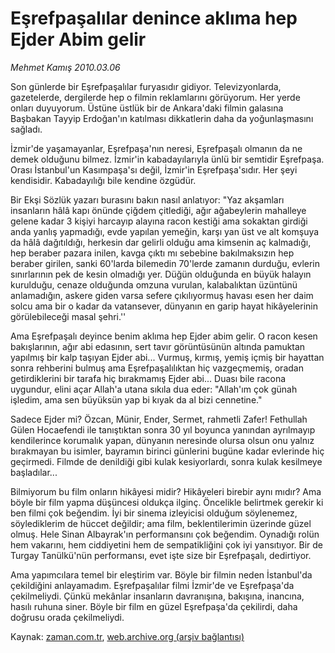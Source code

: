 # Eşrefpaşalılar denince aklıma hep Ejder Abim gelir

*Mehmet Kamış 2010.03.06*

<tr><td class="metin" colspan="2" style="padding-top: 20px; padding-left: 5px; ">Son günlerde bir Eşrefpaşalılar furyasıdır gidiyor. Televizyonlarda, gazetelerde, dergilerde hep o filmin reklamlarını görüyorum. Her yerde onları duyuyorum. Üstüne üstlük bir de Ankara'daki filmin galasına Başbakan Tayyip Erdoğan'ın katılması dikkatlerin daha da yoğunlaşmasını sağladı.</td></tr><tr><td class="metin" colspan="2" style="padding-top: 20px; padding-left: 5px; "><p>İzmir'de yaşamayanlar, Eşrefpaşa'nın neresi, Eşrefpaşalı olmanın da ne demek olduğunu bilmez. İzmir'in kabadayılarıyla ünlü bir semtidir Eşrefpaşa. Orası İstanbul'un Kasımpaşa'sı değil, İzmir'in Eşrefpaşa'sıdır. Her şeyi kendisidir. Kabadayılığı bile kendine özgüdür.
<p>Bir Ekşi Sözlük yazarı burasını bakın nasıl anlatıyor: "Yaz akşamları insanların hâlâ kapı önünde çiğdem çitlediği, ağır ağabeylerin mahalleye gelene kadar 3 kişiyi harcayıp alayına racon kestiği ama sokaktan girdiği anda yanlış yapmadığı, evde yapılan yemeğin, karşı yan üst ve alt komşuya da hâlâ dağıtıldığı, herkesin dar gelirli olduğu ama kimsenin aç kalmadığı, hep beraber pazara inilen, kavga çıktı mı sebebine bakılmaksızın hep beraber girilen, sanki 60'larda bilemedin 70'lerde zamanın durduğu, evlerin sınırlarının pek de kesin olmadığı yer. Düğün olduğunda en büyük halayın kurulduğu, cenaze olduğunda omzuna vurulan, kalabalıktan üzüntünü anlamadığın, askere giden varsa sefere çıkılıyormuş havası esen her daim solcu ama bir o kadar da vatansever, dünyanın en garip hayat hikâyelerinin görülebileceği masal şehri.''
<p>Ama Eşrefpaşalı deyince benim aklıma hep Ejder abim gelir. O racon kesen bakışlarının, ağır abi edasının, sert tavır görüntüsünün altında pamuktan yapılmış bir kalp taşıyan Ejder abi... Vurmuş, kırmış, yemiş içmiş bir hayattan sonra rehberini bulmuş ama Eşrefpaşalılıktan hiç vazgeçmemiş, oradan getirdiklerini bir tarafa hiç bırakmamış Ejder abi... Duası bile racona uygundur, elini açar Allah'a utana sıkıla dua eder: "Allah'ım çok günah işledim, ama sen büyüksün yap bi kıyak da al bizi cennetine."
<p>Sadece Ejder mi? Özcan, Münir, Ender, Sermet, rahmetli Zafer! Fethullah Gülen Hocaefendi ile tanıştıktan sonra 30 yıl boyunca yanından ayrılmayıp kendilerince korumalık yapan, dünyanın neresinde olursa olsun onu yalnız bırakmayan bu isimler, bayramın birinci günlerini bugüne kadar evlerinde hiç geçirmedi. Filmde de denildiği gibi kulak kesiyorlardı, sonra kulak kesilmeye başladılar...
<p>Bilmiyorum bu film onların hikâyesi midir? Hikâyeleri birebir aynı mıdır? Ama böyle bir film yapma düşüncesi oldukça ilginç. Öncelikle belirtmek gerekir ki ben filmi çok beğendim. İyi bir sinema izleyicisi olduğum söylenemez, söylediklerim de hüccet değildir; ama film, beklentilerimin üzerinde güzel olmuş. Hele Sinan Albayrak'ın performansını çok beğendim. Oynadığı rolün hem vakarını, hem ciddiyetini hem de sempatikliğini çok iyi yansıtıyor. Bir de Turgay Tanülkü'nün performansı, evet işte size bir Eşrefpaşalı, dedirtiyor.
<p>Ama yapımcılara temel bir eleştirim var. Böyle bir filmin neden İstanbul'da çekildiğini anlayamadım. Eşrefpaşalılar filmi İzmir'de ve Eşrefpaşa'da çekilmeliydi. Çünkü mekânlar insanların davranışına, bakışına, inancına, hasılı ruhuna siner. Böyle bir film en güzel Eşrefpaşa'da çekilirdi, daha doğrusu orada çekilmeliydi. <br/></p></p></p></p></p></p></td></tr>

Kaynak: [zaman.com.tr](http://zaman.com.tr/yazar.do?yazino=958492), [web.archive.org (arşiv bağlantısı)](http://web.archive.org/web/20100309143321/http://zaman.com.tr:80/yazar.do?yazino=958492)
